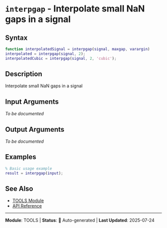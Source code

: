 # `interpgap` - Interpolate small NaN gaps in a signal

## Syntax

```matlab
function interpolatedSignal = interpgap(signal, maxgap, varargin)
interpolated = interpgap(signal, 2);
interpolatedCubic = interpgap(signal, 2, 'cubic');
```

## Description

Interpolate small NaN gaps in a signal

## Input Arguments

*To be documented*

## Output Arguments

*To be documented*

## Examples

```matlab
% Basic usage example
result = interpgap(input);
```

## See Also

- [TOOLS Module](README.md)
- [API Reference](../README.md)

---

**Module**: TOOLS | **Status**: 🔄 Auto-generated | **Last Updated**: 2025-07-24
